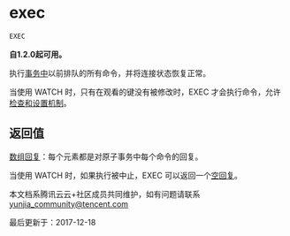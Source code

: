 # exec

```javascript
EXEC
```

**自1.2.0起可用。**

执行[事务中](https://redis.io/topics/transactions)以前排队的所有命令，并将连接状态恢复正常。

当使用 WATCH 时，只有在观看的键没有被修改时，EXEC 才会执行命令，允许[检查和设置机制](https://redis.io/topics/transactions#cas)。

## 返回值

[数组回复](https://redis.io/topics/protocol#array-reply)：每个元素都是对原子事务中每个命令的回复。

当使用 WATCH 时，如果执行被中止，EXEC 可以返回一个[空回复](https://redis.io/topics/protocol#nil-reply)。

本文档系腾讯云云+社区成员共同维护，如有问题请联系 yunjia_community@tencent.com

最后更新于：2017-12-18